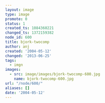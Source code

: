 ```yaml
---
layout: image
type: image
promote: 0
status: 1
created_ts: 1084360221
changed_ts: 1372159382
node_id: 600
title: bjork-twocomp
author: anj
created: '2004-05-12'
changed: '2013-06-25'
tags:
  - imgn
images:
  - src: image/images/bjork-twocomp-600.jpg
    name: bjork-twocomp-600.jpg
url: "/node/600/"
aliases: []
date: '2004-05-12'
---
```


